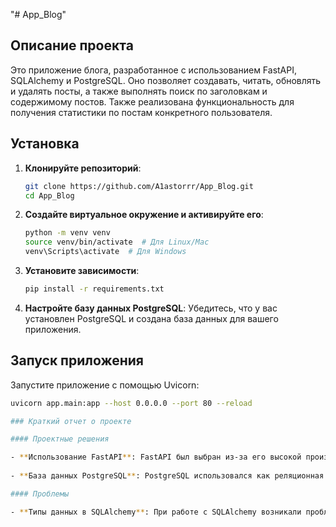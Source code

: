 "# App_Blog" 

## Описание проекта

Это приложение блога, разработанное с использованием FastAPI, SQLAlchemy и PostgreSQL. Оно позволяет создавать, читать, обновлять и удалять посты, а также выполнять поиск по заголовкам и содержимому постов. Также реализована функциональность для получения статистики по постам конкретного пользователя.

## Установка

1. **Клонируйте репозиторий**:
    ```bash
    git clone https://github.com/A1astorrr/App_Blog.git
    cd App_Blog
    ```

2. **Создайте виртуальное окружение и активируйте его**:
    ```bash
    python -m venv venv
    source venv/bin/activate  # Для Linux/Mac
    venv\Scripts\activate  # Для Windows
    ```

3. **Установите зависимости**:
    ```bash
    pip install -r requirements.txt
    ```

4. **Настройте базу данных PostgreSQL**: Убедитесь, что у вас установлен PostgreSQL и создана база данных для вашего приложения.

## Запуск приложения

Запустите приложение с помощью Uvicorn:

```bash
uvicorn app.main:app --host 0.0.0.0 --port 80 --reload

### Краткий отчет о проекте

#### Проектные решения

- **Использование FastAPI**: FastAPI был выбран из-за его высокой производительности и простоты использования, а также из-за автоматической генерации документации API.
  
- **База данных PostgreSQL**: PostgreSQL использовался как реляционная база данных для хранения постов, так как он хорошо интегрируется с SQLAlchemy.

#### Проблемы

- **Типы данных в SQLAlchemy**: При работе с SQLAlchemy возникали проблемы с типами данных, особенно при использовании операторов сравнения в запросах. Это было решено путем тщательной проверки передаваемых параметров.
